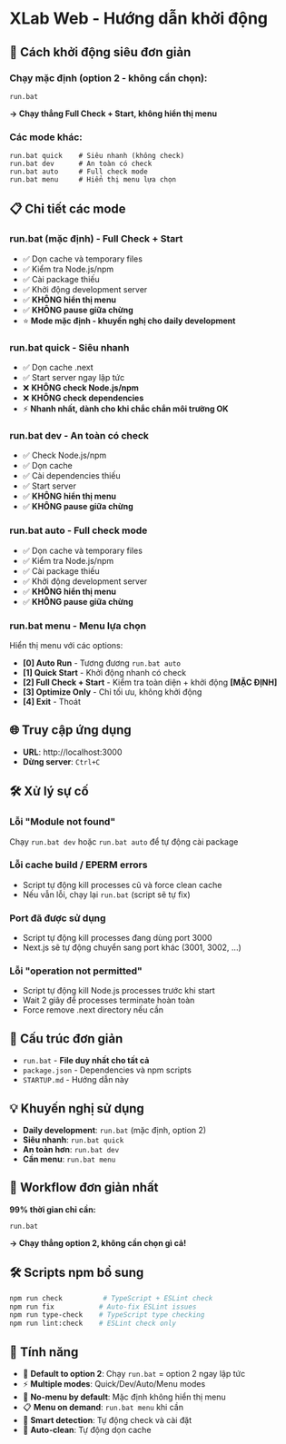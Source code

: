 # XLab Web - Hướng dẫn khởi động

## 🚀 Cách khởi động siêu đơn giản

### Chạy mặc định (option 2 - không cần chọn):
```batch
run.bat
```
**→ Chạy thẳng Full Check + Start, không hiển thị menu**

### Các mode khác:
```batch
run.bat quick    # Siêu nhanh (không check)
run.bat dev      # An toàn có check
run.bat auto     # Full check mode
run.bat menu     # Hiển thị menu lựa chọn
```

## 📋 Chi tiết các mode

### run.bat (mặc định) - Full Check + Start
- ✅ Dọn cache và temporary files
- ✅ Kiểm tra Node.js/npm
- ✅ Cài package thiếu
- ✅ Khởi động development server
- ✅ **KHÔNG hiển thị menu**
- ✅ **KHÔNG pause giữa chừng**
- ⭐ **Mode mặc định - khuyến nghị cho daily development**

### run.bat quick - Siêu nhanh
- ✅ Dọn cache .next
- ✅ Start server ngay lập tức
- ❌ **KHÔNG check Node.js/npm**
- ❌ **KHÔNG check dependencies**
- ⚡ **Nhanh nhất, dành cho khi chắc chắn môi trường OK**

### run.bat dev - An toàn có check  
- ✅ Check Node.js/npm
- ✅ Dọn cache
- ✅ Cài dependencies thiếu
- ✅ Start server
- ✅ **KHÔNG hiển thị menu**
- ✅ **KHÔNG pause giữa chừng**

### run.bat auto - Full check mode
- ✅ Dọn cache và temporary files
- ✅ Kiểm tra Node.js/npm
- ✅ Cài package thiếu
- ✅ Khởi động development server
- ✅ **KHÔNG hiển thị menu**
- ✅ **KHÔNG pause giữa chừng**

### run.bat menu - Menu lựa chọn
Hiển thị menu với các options:
- **[0] Auto Run** - Tương đương `run.bat auto`
- **[1] Quick Start** - Khởi động nhanh có check
- **[2] Full Check + Start** - Kiểm tra toàn diện + khởi động **[MẶC ĐỊNH]**
- **[3] Optimize Only** - Chỉ tối ưu, không khởi động
- **[4] Exit** - Thoát

## 🌐 Truy cập ứng dụng

- **URL**: http://localhost:3000
- **Dừng server**: `Ctrl+C`

## 🛠️ Xử lý sự cố

### Lỗi "Module not found"
Chạy `run.bat dev` hoặc `run.bat auto` để tự động cài package

### Lỗi cache build / EPERM errors
- Script tự động kill processes cũ và force clean cache
- Nếu vẫn lỗi, chạy lại `run.bat` (script sẽ tự fix)

### Port đã được sử dụng
- Script tự động kill processes đang dùng port 3000
- Next.js sẽ tự động chuyển sang port khác (3001, 3002, ...)

### Lỗi "operation not permitted"
- Script tự động kill Node.js processes trước khi start
- Wait 2 giây để processes terminate hoàn toàn
- Force remove .next directory nếu cần

## 📁 Cấu trúc đơn giản

- `run.bat` - **File duy nhất cho tất cả**
- `package.json` - Dependencies và npm scripts
- `STARTUP.md` - Hướng dẫn này

## 💡 Khuyến nghị sử dụng

- **Daily development**: `run.bat` (mặc định, option 2)
- **Siêu nhanh**: `run.bat quick` 
- **An toàn hơn**: `run.bat dev`
- **Cần menu**: `run.bat menu`

## 🎯 Workflow đơn giản nhất

**99% thời gian chỉ cần:**
```batch
run.bat
```
**→ Chạy thẳng option 2, không cần chọn gì cả!**

## 🛠️ Scripts npm bổ sung

```bash
npm run check          # TypeScript + ESLint check
npm run fix           # Auto-fix ESLint issues
npm run type-check    # TypeScript type checking
npm run lint:check    # ESLint check only
``` 

## 🔧 Tính năng

- 🎯 **Default to option 2**: Chạy `run.bat` = option 2 ngay lập tức
- ⚡ **Multiple modes**: Quick/Dev/Auto/Menu modes
- 🚀 **No-menu by default**: Mặc định không hiển thị menu
- 📋 **Menu on demand**: `run.bat menu` khi cần
- 🔧 **Smart detection**: Tự động check và cài đặt
- 🧹 **Auto-clean**: Tự động dọn cache 
